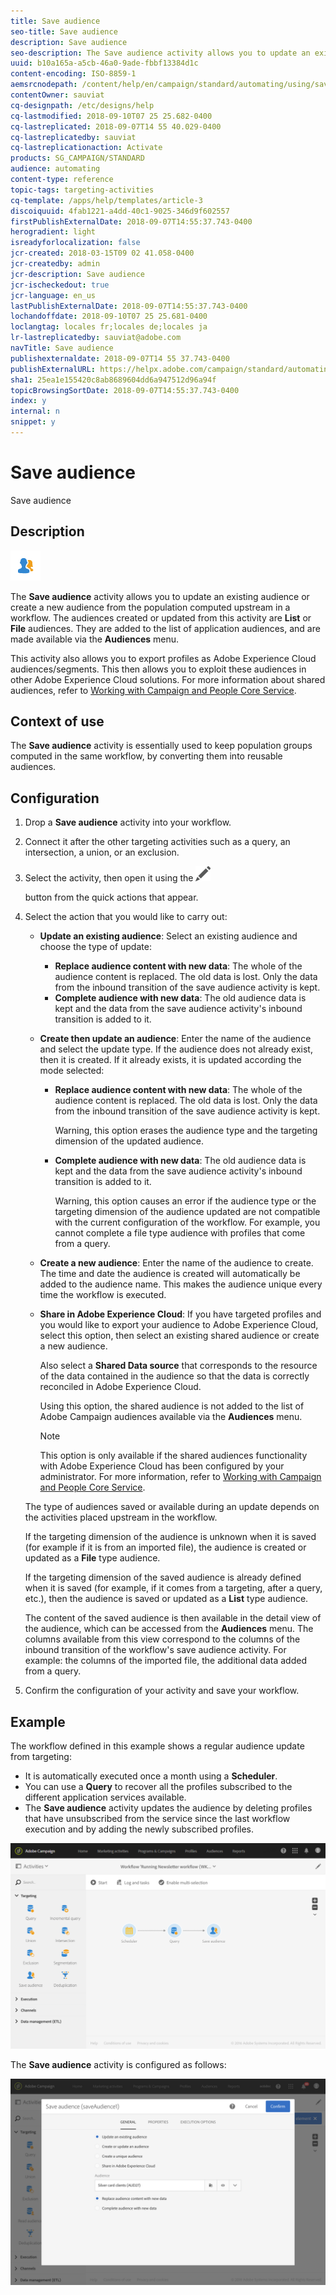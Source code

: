 ```yaml
---
title: Save audience
seo-title: Save audience
description: Save audience
seo-description: The Save audience activity allows you to update an existing audience or create a new audience from the population computed upstream in a workflow.
uuid: b10a165a-a5cb-46a0-9ade-fbbf13384d1c
content-encoding: ISO-8859-1
aemsrcnodepath: /content/help/en/campaign/standard/automating/using/save-audience
contentOwner: sauviat
cq-designpath: /etc/designs/help
cq-lastmodified: 2018-09-10T07 25 25.682-0400
cq-lastreplicated: 2018-09-07T14 55 40.029-0400
cq-lastreplicatedby: sauviat
cq-lastreplicationaction: Activate
products: SG_CAMPAIGN/STANDARD
audience: automating
content-type: reference
topic-tags: targeting-activities
cq-template: /apps/help/templates/article-3
discoiquuid: 4fab1221-a4dd-40c1-9025-346d9f602557
firstPublishExternalDate: 2018-09-07T14:55:37.743-0400
herogradient: light
isreadyforlocalization: false
jcr-created: 2018-03-15T09 02 41.058-0400
jcr-createdby: admin
jcr-description: Save audience
jcr-ischeckedout: true
jcr-language: en_us
lastPublishExternalDate: 2018-09-07T14:55:37.743-0400
lochandoffdate: 2018-09-10T07 25 25.681-0400
loclangtag: locales fr;locales de;locales ja
lr-lastreplicatedby: sauviat@adobe.com
navTitle: Save audience
publishexternaldate: 2018-09-07T14 55 37.743-0400
publishExternalURL: https://helpx.adobe.com/campaign/standard/automating/using/save-audience.html
sha1: 25ea1e155420c8ab8689604dd6a947512d96a94f
topicBrowsingSortDate: 2018-09-07T14:55:37.743-0400
index: y
internal: n
snippet: y
---
```


# Save audience

Save audience

## Description

![](assets/save_audience.png)

The **Save audience** activity allows you to update an existing audience or create a new audience from the population computed upstream in a workflow. The audiences created or updated from this activity are **List** or **File** audiences. They are added to the list of application audiences, and are made available via the **Audiences** menu.

This activity also allows you to export profiles as Adobe Experience Cloud audiences/segments. This then allows you to exploit these audiences in other Adobe Experience Cloud solutions. For more information about shared audiences, refer to [Working with Campaign and People Core Service](../../integrating/using/about-campaign-audience-manager-or-people-core-service-integration.md).

## Context of use

The **Save audience** activity is essentially used to keep population groups computed in the same workflow, by converting them into reusable audiences.

## Configuration

1. Drop a **Save audience** activity into your workflow.
1. Connect it after the other targeting activities such as a query, an intersection, a union, or an exclusion.
1. Select the activity, then open it using the  ![](assets/edit_darkgrey-24px.png)

   button from the quick actions that appear.
1. Select the action that you would like to carry out:

    * **Update an existing audience**: Select an existing audience and choose the type of update:

        * **Replace audience content with new data**: The whole of the audience content is replaced. The old data is lost. Only the data from the inbound transition of the save audience activity is kept.
        * **Complete audience with new data**: The old audience data is kept and the data from the save audience activity's inbound transition is added to it.

    * **Create then update an audience**: Enter the name of the audience and select the update type. If the audience does not already exist, then it is created. If it already exists, it is updated according the mode selected:

        * **Replace audience content with new data**: The whole of the audience content is replaced. The old data is lost. Only the data from the inbound transition of the save audience activity is kept.

          Warning, this option erases the audience type and the targeting dimension of the updated audience.
        
        * **Complete audience with new data**: The old audience data is kept and the data from the save audience activity's inbound transition is added to it.

          Warning, this option causes an error if the audience type or the targeting dimension of the audience updated are not compatible with the current configuration of the workflow. For example, you cannot complete a file type audience with profiles that come from a query.

    * **Create a new audience**: Enter the name of the audience to create. The time and date the audience is created will automatically be added to the audience name. This makes the audience unique every time the workflow is executed.
    * **Share in Adobe Experience Cloud**: If you have targeted profiles and you would like to export your audience to Adobe Experience Cloud, select this option, then select an existing shared audience or create a new audience.

      Also select a **Shared Data source** that corresponds to the resource of the data contained in the audience so that the data is correctly reconciled in Adobe Experience Cloud.

      Using this option, the shared audience is not added to the list of Adobe Campaign audiences available via the **Audiences** menu.

      >[!NOTE]
      >
      >This option is only available if the shared audiences functionality with Adobe Experience Cloud has been configured by your administrator. For more information, refer to [Working with Campaign and People Core Service](../../integrating/using/about-campaign-audience-manager-or-people-core-service-integration.md).

   The type of audiences saved or available during an update depends on the activities placed upstream in the workflow.

   If the targeting dimension of the audience is unknown when it is saved (for example if it is from an imported file), the audience is created or updated as a **File** type audience.

   If the targeting dimension of the saved audience is already defined when it is saved (for example, if it comes from a targeting, after a query, etc.), then the audience is saved or updated as a **List** type audience.

   The content of the saved audience is then available in the detail view of the audience, which can be accessed from the **Audiences** menu. The columns available from this view correspond to the columns of the inbound transition of the workflow's save audience activity. For example: the columns of the imported file, the additional data added from a query.

1. Confirm the configuration of your activity and save your workflow.

## Example

The workflow defined in this example shows a regular audience update from targeting:

* It is automatically executed once a month using a **Scheduler**.
* You can use a **Query** to recover all the profiles subscribed to the different application services available.
* The **Save audience** activity updates the audience by deleting profiles that have unsubscribed from the service since the last workflow execution and by adding the newly subscribed profiles.

![](assets/save_audience_example_1.png)

The **Save audience** activity is configured as follows:

![](assets/save_audience_example_2.png)

